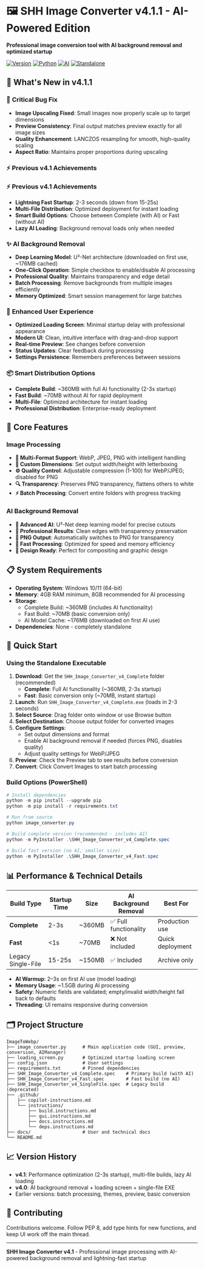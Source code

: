 # 🖼️ SHH Image Converter v4.1.1 - AI-Powered Edition

**Professional image conversion tool with AI background removal and optimized startup**

[![Version](https://img.shields.io/badge/Version-4.1.1-blue.svg)](https://github.com/LWR95/ImageToWebp)
[![Python](https://img.shields.io/badge/Python-3.13-green.svg)](https://python.org)
[![AI](https://img.shields.io/badge/AI-U²Net%20Background%20Removal-orange.svg)](https://github.com/danielgatis/rembg)
[![Standalone](https://img.shields.io/badge/Deployment-Multi--File%20EXE-red.svg)](https://pyinstaller.org)

## 🚀 **What's New in v4.1.1**

### 🐛 **Critical Bug Fix**
- **Image Upscaling Fixed**: Small images now properly scale up to target dimensions
- **Preview Consistency**: Final output matches preview exactly for all image sizes
- **Quality Enhancement**: LANCZOS resampling for smooth, high-quality scaling
- **Aspect Ratio**: Maintains proper proportions during upscaling

### ⚡ **Previous v4.1 Achievements**

### ⚡ **Previous v4.1 Achievements**
- **Lightning Fast Startup**: 2-3 seconds (down from 15-25s)
- **Multi-File Distribution**: Optimized deployment for instant loading
- **Smart Build Options**: Choose between Complete (with AI) or Fast (without AI)
- **Lazy AI Loading**: Background removal loads only when needed

### ✨ **AI Background Removal**
- **Deep Learning Model**: U²-Net architecture (downloaded on first use, ~176MB cached)
- **One-Click Operation**: Simple checkbox to enable/disable AI processing
- **Professional Quality**: Maintains transparency and edge detail
- **Batch Processing**: Remove backgrounds from multiple images efficiently
- **Memory Optimized**: Smart session management for large batches

### 🎨 **Enhanced User Experience**
- **Optimized Loading Screen**: Minimal startup delay with professional appearance
- **Modern UI**: Clean, intuitive interface with drag-and-drop support
- **Real-time Preview**: See changes before conversion
- **Status Updates**: Clear feedback during processing
- **Settings Persistence**: Remembers preferences between sessions

### 📦 **Smart Distribution Options**
- **Complete Build**: ~360MB with full AI functionality (2-3s startup)
- **Fast Build**: ~70MB without AI for rapid deployment
- **Multi-File**: Optimized architecture for instant loading
- **Professional Distribution**: Enterprise-ready deployment

## 🎯 **Core Features**

### **Image Processing**
- **🔄 Multi-Format Support**: WebP, JPEG, PNG with intelligent handling
- **📏 Custom Dimensions**: Set output width/height with letterboxing
- **⚙️ Quality Control**: Adjustable compression (1-100) for WebP/JPEG; disabled for PNG
- **🔍 Transparency**: Preserves PNG transparency, flattens others to white
- **⚡ Batch Processing**: Convert entire folders with progress tracking

### **AI Background Removal**
- **🤖 Advanced AI**: U²-Net deep learning model for precise cutouts
- **🎯 Professional Results**: Clean edges with transparency preservation
- **💾 PNG Output**: Automatically switches to PNG for transparency
- **🚀 Fast Processing**: Optimized for speed and memory efficiency
- **🎨 Design Ready**: Perfect for compositing and graphic design

## 📋 **System Requirements**

- **Operating System**: Windows 10/11 (64-bit)
- **Memory**: 4GB RAM minimum, 8GB recommended for AI processing
- **Storage**: 
  - Complete Build: ~360MB (includes AI functionality)
  - Fast Build: ~70MB (basic conversion only)
  - AI Model Cache: ~176MB (downloaded on first AI use)
- **Dependencies**: None - completely standalone

## 🚀 **Quick Start**

### **Using the Standalone Executable**

1. **Download**: Get the `SHH_Image_Converter_v4_Complete` folder (recommended)
   - **Complete**: Full AI functionality (~360MB, 2-3s startup)
   - **Fast**: Basic conversion only (~70MB, instant startup)
2. **Launch**: Run `SHH_Image_Converter_v4_Complete.exe` (loads in 2-3 seconds)
3. **Select Source**: Drag folder onto window or use Browse button
4. **Select Destination**: Choose output folder for converted images
5. **Configure Settings**:
   - Set output dimensions and format
   - Enable AI background removal if needed (forces PNG, disables quality)
   - Adjust quality settings for WebP/JPEG
6. **Preview**: Check the Preview tab to see results before conversion
7. **Convert**: Click Convert Images to start batch processing

### **Build Options (PowerShell)**
```powershell
# Install dependencies
python -m pip install --upgrade pip
python -m pip install -r requirements.txt

# Run from source
python image_converter.py

# Build complete version (recommended - includes AI)
python -m PyInstaller .\SHH_Image_Converter_v4_Complete.spec

# Build fast version (no AI, smaller size)
python -m PyInstaller .\SHH_Image_Converter_v4_Fast.spec
```

## 📊 **Performance & Technical Details**

| Build Type | Startup Time | Size | AI Background Removal | Best For |
|------------|-------------|------|---------------------|----------|
| **Complete** | 2-3s | ~360MB | ✅ Full functionality | Production use |
| **Fast** | <1s | ~70MB | ❌ Not included | Quick deployment |
| Legacy Single-File | 15-25s | ~150MB | ✅ Included | Archive only |

- **AI Warmup**: 2–3s on first AI use (model loading)
- **Memory Usage**: ~1.5GB during AI processing
- **Safety**: Numeric fields are validated; empty/invalid width/height fall back to defaults
- **Threading**: UI remains responsive during conversion

## 🗂️ **Project Structure**

```
ImageToWebp/
├── image_converter.py      # Main application code (GUI, preview, conversion, AIManager)
├── loading_screen.py       # Optimized startup loading screen
├── config.json             # User settings
├── requirements.txt        # Pinned dependencies
├── SHH_Image_Converter_v4_Complete.spec    # Primary build (with AI)
├── SHH_Image_Converter_v4_Fast.spec        # Fast build (no AI)
├── SHH_Image_Converter_v4_SingleFile.spec  # Legacy build (deprecated)
├── .github/
│   ├── copilot-instructions.md
│   └── instructions/
│       ├── build.instructions.md
│       ├── gui.instructions.md
│       ├── docs.instructions.md
│       └── deps.instructions.md
├── docs/                   # User and technical docs
└── README.md
```

## 📈 **Version History**

- **v4.1**: Performance optimization (2-3s startup), multi-file builds, lazy AI loading
- **v4.0**: AI background removal + loading screen + single-file EXE
- Earlier versions: batch processing, themes, preview, basic conversion

## 🤝 **Contributing**

Contributions welcome. Follow PEP 8, add type hints for new functions, and keep UI work off the main thread.

---

**SHH Image Converter v4.1** - Professional image processing with AI-powered background removal and lightning-fast startup
